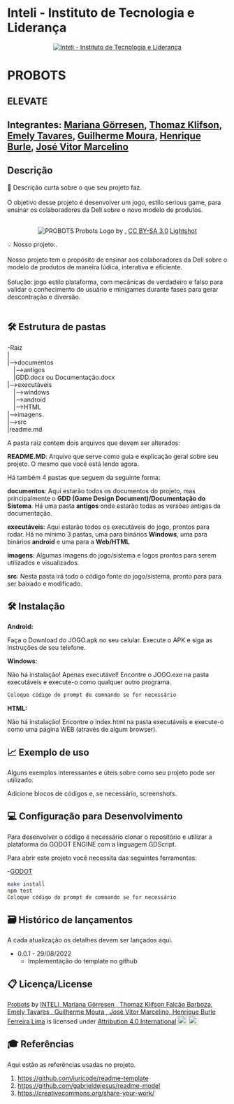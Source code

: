 # Inteli - Instituto de Tecnologia e Liderança 

<p align="center">
<a href= "https://www.inteli.edu.br/"><img src="https://www.inteli.edu.br/wp-content/uploads/2021/08/20172028/marca_1-2.png" alt="Inteli - Instituto de Tecnologia e Liderança" border="0"></a>
</p>

# PROBOTS

## ELEVATE

## Integrantes: <a href="https://www.linkedin.com/in/mariana-g%C3%B6rresen-b03059210">Mariana Görresen</a>, <a href="https://www.linkedin.com/in/thomaz-klifson-046490125">Thomaz Klifson</a>, <a href="https://www.linkedin.com/in/emely-tavares-3575ba24a/">Emely Tavares</a>, <a href="https://www.linkedin.com/in/guilherme-moura-9668821a5/">Guilherme Moura</a>, <a href="https://www.linkedin.com/in/henrique-burle/">Henrique Burle</a>, <a href="https://www.linkedin.com/in/jos%C3%A9-vitor-marcelino-4165ba24a/">José Vitor Marcelino</a>

## Descrição

📜 Descrição curta sobre o que seu projeto faz.
<br><br>
O objetivo desse projeto é desenvolver um jogo, estilo serious game, para ensinar os colaboradores da Dell sobre o novo modelo de produtos.
<br><br>
<p align="center">
<img src="https://imgur.com/a/IYR9OJ8" alt="PROBOTS" border="0">
  Probots Logo by <a href="http://www.inteli.edu.br/">.</a> <a rel="license" href="https://creativecommons.org/licenses/by-sa/3.0/">CC BY-SA 3.0</a> <a href="https://imgur.com/a/IYR9OJ8">Lightshot</a>
</p>


💡 Nosso projeto:.
<br><br>
Nosso projeto tem o propósito de ensinar aos colaboradores da Dell sobre o modelo de produtos de maneira lúdica, interativa e eficiente.
<br><br>
Solução: jogo estilo plataforma, com mecânicas de verdadeiro e falso para validar o conhecimento do usuário e minigames durante fases para gerar descontração e diversão.
<br><br>

## 🛠 Estrutura de pastas

-Raiz<br>
|<br>
|-->documentos<br>
  &emsp;|-->antigos<br>
  &emsp;|GDD.docx ou Documentação.docx<br>
|-->executáveis<br>
  &emsp;|-->windows<br>
  &emsp;|-->android<br>
  &emsp;|-->HTML<br>
|-->imagens<br>
|-->src<br>
|readme.md<br>

A pasta raiz contem dois arquivos que devem ser alterados:

<b>README.MD</b>: Arquivo que serve como guia e explicação geral sobre seu projeto. O mesmo que você está lendo agora.

Há também 4 pastas que seguem da seguinte forma:

<b>documentos</b>: Aqui estarão todos os documentos do projeto, mas principalmente o <b>GDD (Game Design Document)/Documentação do Sistema</b>. Há uma pasta <b>antigos</b> onde estarão todas as versões antigas da documentação.

<b>executáveis</b>: Aqui estarão todos os executáveis do jogo, prontos para rodar. Há no mínimo 3 pastas, uma para binários <b>Windows</b>, uma para binários <b>android</b> e uma para a <b>Web/HTML</b>

<b>imagens</b>: Algumas imagens do jogo/sistema e logos prontos para serem utilizados e visualizados.

<b>src</b>: Nesta pasta irá todo o código fonte do jogo/sistema, pronto para para ser baixado e modificado.

## 🛠 Instalação

<b>Android:</b>

Faça o Download do JOGO.apk no seu celular.
Execute o APK e siga as instruções de seu telefone.


<b>Windows:</b>

Não há instalação! Apenas executável!
Encontre o JOGO.exe na pasta executáveis e execute-o como qualquer outro programa.

```sh
Coloque código do prompt de comnando se for necessário
```

<b>HTML:</b>

Não há instalação!
Encontre o index.html na pasta executáveis e execute-o como uma página WEB (através de algum browser).

## 📈 Exemplo de uso

Alguns exemplos interessantes e úteis sobre como seu projeto pode ser utilizado.

Adicione blocos de códigos e, se necessário, screenshots.

## 💻 Configuração para Desenvolvimento

Para desenvolver o código é necessário clonar o repositório e utilizar a plataforma do GODOT ENGINE com a linguagem GDScript.

Para abrir este projeto você necessita das seguintes ferramentas:

-<a href="https://godotengine.org/download">GODOT</a>

```sh
make install
npm test
Coloque código do prompt de comnando se for necessário
```

## 🗃 Histórico de lançamentos

A cada atualização os detalhes devem ser lançados aqui.


* 0.0.1 - 29/08/2022
    * Implementação do template no github

## 📋 Licença/License

<p xmlns:cc="http://creativecommons.org/ns#" xmlns:dct="http://purl.org/dc/terms/"><a property="dct:title" rel="cc:attributionURL" href="https://github.com/2022M1T6/Projeto5">Probots</a> by <a rel="cc:attributionURL dct:creator" property="cc:attributionName" href="https://github.com/2022M1T6/Projeto5">INTELI, Mariana Görresen , Thomaz Klifson Falcão Barboza, Emely Tavares , Guilherme Moura , José Vitor Marcelino, Henrique Burle Ferreira Lima</a> is licensed under <a href="http://creativecommons.org/licenses/by/4.0/?ref=chooser-v1" target="_blank" rel="license noopener noreferrer" style="display:inline-block;">Attribution 4.0 International<img style="height:22px!important;margin-left:3px;vertical-align:text-bottom;" src="https://mirrors.creativecommons.org/presskit/icons/cc.svg?ref=chooser-v1"><img style="height:22px!important;margin-left:3px;vertical-align:text-bottom;" src="https://mirrors.creativecommons.org/presskit/icons/by.svg?ref=chooser-v1"></a></p>

## 🎓 Referências

Aqui estão as referências usadas no projeto.

1. <https://github.com/iuricode/readme-template>
2. <https://github.com/gabrieldejesus/readme-model>
3. <https://creativecommons.org/share-your-work/>
